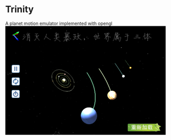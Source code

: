 # Trinity
A planet motion emulator implemented with opengl 
![cover](https://github.com/Code-Guy/Trinity/blob/master/Trinity/snapshots/psb%20(5).png?raw=true)
